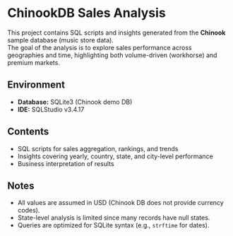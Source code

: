 # ChinookDB Sales Analysis

This project contains SQL scripts and insights generated from the **Chinook** sample database (music store data).  
The goal of the analysis is to explore sales performance across geographies and time, highlighting both volume-driven (workhorse) and premium markets.

## Environment
- **Database:** SQLite3 (Chinook demo DB)  
- **IDE:** SQLStudio v3.4.17  

## Contents
- SQL scripts for sales aggregation, rankings, and trends  
- Insights covering yearly, country, state, and city-level performance  
- Business interpretation of results  

## Notes
- All values are assumed in USD (Chinook DB does not provide currency codes).  
- State-level analysis is limited since many records have null states.  
- Queries are optimized for SQLite syntax (e.g., `strftime` for dates).  
